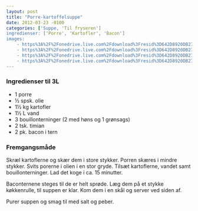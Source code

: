```yaml
---
layout: post
title: "Porre-kartoffelsuppe"
date: 2012-03-23 -0100
categories: ['Suppe, 'Til fryseren']
ingredienser: ['Porre', 'Kartofler', 'Bacon']
images:
    - https%3A%2F%2Fonedrive.live.com%2Fdownload%3Fresid%3D642D8920DB2784EE!241863
    - https%3A%2F%2Fonedrive.live.com%2Fdownload%3Fresid%3D642D8920DB2784EE!124255
    - https%3A%2F%2Fonedrive.live.com%2Fdownload%3Fresid%3D642D8920DB2784EE!124266
    - https%3A%2F%2Fonedrive.live.com%2Fdownload%3Fresid%3D642D8920DB2784EE!124271
---
```


### Ingredienser til 3L
-   1 porre
-   ½ spsk. olie
-   1½ kg kartofler
-   1½ L vand
-   3 bouillonterninger (2 med høns og 1 grønsags)
-   2 tsk. timian
-   2 pk. bacon i tern

### Fremgangsmåde
Skræl kartoflerne og skær dem i store stykker. Porren skæres i mindre stykker. Svits porerne i olien i en stor gryde. Tilsæt kartoflerne, vandet samt bouillonterninger.
Lad det koge i ca. 15 minutter.

Baconternene steges til de er helt sprøde. Læg dem på et stykke køkkenrulle, til suppen er klar. Kom dem i en skål og server ved siden af.

Purer suppen og smag til med salt og peber.

